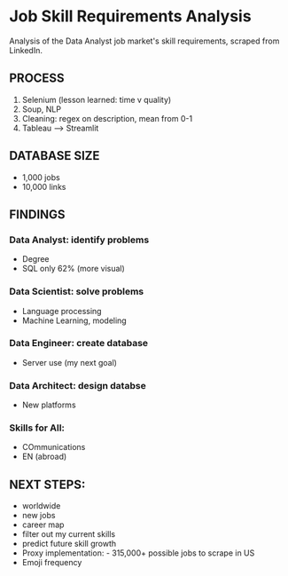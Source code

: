 # Job Skill Requirements Analysis
Analysis of the Data Analyst job market's skill requirements, scraped from LinkedIn.


## PROCESS
1. Selenium (lesson learned: time v quality)
2. Soup, NLP
3. Cleaning: regex on description, mean from 0-1
4. Tableau --> Streamlit


## DATABASE SIZE
- 1,000 jobs
- 10,000 links


## FINDINGS

### Data Analyst: identify problems
- Degree
- SQL only 62% (more visual)

### Data Scientist: solve problems
- Language processing
- Machine Learning, modeling

### Data Engineer: create database
- Server use (my next goal)

### Data Architect: design databse
- New platforms

### Skills for All:
- COmmunications
- EN (abroad)


## NEXT STEPS:
- worldwide
- new jobs
- career map
- filter out my current skills
- predict future skill growth
- Proxy implementation: - 315,000+ possible jobs to scrape in US
- Emoji frequency